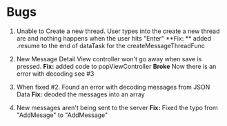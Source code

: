 #  Bugs

1. Unable to Create a new thread. User types into the create a new thread are and nothing happens when the user hits "Enter"
**Fix: ** added .resume to the end of  dataTask for the createMessageThreadFunc

2. New Message Detail View controller won't go away when save is pressed. 
**Fix:** added code to popViewController
**Broke** Now  there is an error with decoding see #3

3. When fixed #2. Found an error with decoding messages from JSON Data
**Fix:** deoded the messages into an array

4. New messages aren't being sent to the server
**Fix:** Fixed the typo from "AddMesage"  to "AddMessage" 
